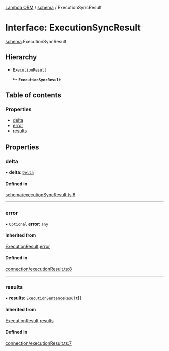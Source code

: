 [Lambda ORM](../README.md) / [schema](../modules/schema.md) / ExecutionSyncResult

# Interface: ExecutionSyncResult

[schema](../modules/schema.md).ExecutionSyncResult

## Hierarchy

- [`ExecutionResult`](connection.ExecutionResult.md)

  ↳ **`ExecutionSyncResult`**

## Table of contents

### Properties

- [delta](schema.ExecutionSyncResult.md#delta)
- [error](schema.ExecutionSyncResult.md#error)
- [results](schema.ExecutionSyncResult.md#results)

## Properties

### delta

• **delta**: [`Delta`](../classes/model.Delta.md)

#### Defined in

[schema/executionSyncResult.ts:6](https://github.com/FlavioLionelRita/lambda-orm/blob/daf3ab1/src/orm/schema/executionSyncResult.ts#L6)

___

### error

• `Optional` **error**: `any`

#### Inherited from

[ExecutionResult](connection.ExecutionResult.md).[error](connection.ExecutionResult.md#error)

#### Defined in

[connection/executionResult.ts:8](https://github.com/FlavioLionelRita/lambda-orm/blob/daf3ab1/src/orm/connection/executionResult.ts#L8)

___

### results

• **results**: [`ExecutionSentenceResult`](connection.ExecutionSentenceResult.md)[]

#### Inherited from

[ExecutionResult](connection.ExecutionResult.md).[results](connection.ExecutionResult.md#results)

#### Defined in

[connection/executionResult.ts:7](https://github.com/FlavioLionelRita/lambda-orm/blob/daf3ab1/src/orm/connection/executionResult.ts#L7)
